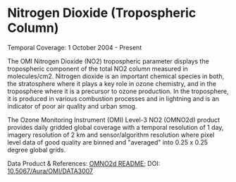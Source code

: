 # Nitrogen Dioxide (Tropospheric Column)
Temporal Coverage: 1 October 2004 - Present

The OMI Nitrogen Dioxide (NO2) tropospheric parameter displays the tropospheric component of the total NO2 column measured in molecules/cm2. Nitrogen dioxide is an important chemical species in both, the stratosphere where it plays a key role in ozone chemistry, and in the troposphere where it is a precursor to ozone production. In the troposphere, it is produced in various combustion processes and in lightning and is an indicator of poor air quality and urban smog.

The Ozone Monitoring Instrument (OMI) Level-3 NO2 (OMNO2d) product provides daily gridded global coverage with a temporal resolution of 1 day, imagery resolution of 2 km and sensor/algorithm resolution where pixel level data of good quality are binned and "averaged" into 0.25 x 0.25 degree global grids.

Data Product & References: [OMNO2d README](https://acdisc.gesdisc.eosdis.nasa.gov/data/Aura_OMI_Level3/OMNO2d.003/doc/README.OMNO2.pdf); DOI: [10.5067/Aura/OMI/DATA3007](https://disc.gsfc.nasa.gov/datacollection/OMNO2d_V003.html)
